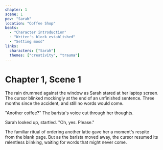 ```yaml
---
chapter: 1
scene: 1
pov: "Sarah"
location: "Coffee Shop"
beats:
  - "Character introduction"
  - "Writer's block established"
  - "Setting mood"
links:
  characters: ["Sarah"]
  themes: ["creativity", "trauma"]
---
```


# Chapter 1, Scene 1

The rain drummed against the window as Sarah stared at her laptop screen. The cursor blinked mockingly at the end of an unfinished sentence. Three months since the accident, and still no words would come.

"Another coffee?" The barista's voice cut through her thoughts.

Sarah looked up, startled. "Oh, yes. Please."

The familiar ritual of ordering another latte gave her a moment's respite from the blank page. But as the barista moved away, the cursor resumed its relentless blinking, waiting for words that might never come.